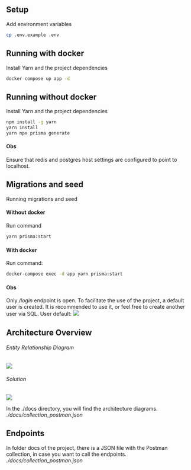 ## Setup
Add environment variables
```bash
cp .env.example .env
```

## Running with docker
Install Yarn and the project dependencies

```bash
docker compose up app -d
```

## Running without docker
Install Yarn and the project dependencies

```bash
npm install -g yarn
yarn install
yarn npx prisma generate
```
#### Obs
Ensure that redis and postgres host settings are configured to point to localhost.


## Migrations and seed
Running migrations and seed
#### Without docker
Run command
```bash
yarn prisma:start
```

#### With docker
Run command:
```bash
docker-compose exec -d app yarn prisma:start
```

#### Obs
Only */login* endpoint is open. To facilitate the use of the project, a default user is created. It is recommended to use it, or feel free to create another user via SQL.
User default:
![](https://i.ibb.co/PG1fvSY/Captura-de-tela-2024-11-24-152541.png)

## Architecture Overview
###### Entity Relationship Diagram
![](https://i.ibb.co/xhdMPp4/entity-relationship-diagram.png)

###### Solution
![](https://i.ibb.co/ZXDVKTg/diagram-solution.jpg)

In the ./docs directory, you will find the architecture diagrams.
*./docs/collection_postman.json*

## Endpoints
In folder docs of the project, there is a JSON file with the Postman collection, in case you want to call the endpoints.
*./docs/collection_postman.json*